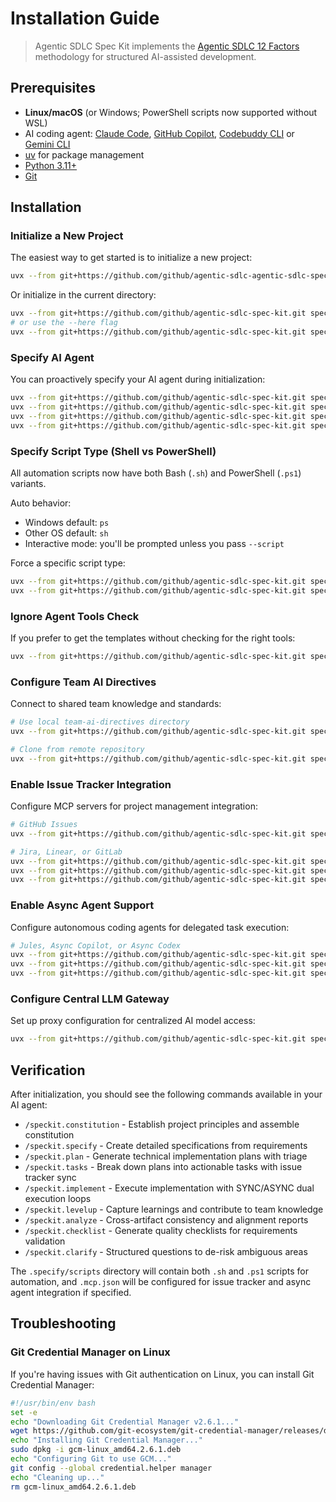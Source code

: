 # Installation Guide

> Agentic SDLC Spec Kit implements the [Agentic SDLC 12 Factors](https://tikalk.github.io/agentic-sdlc-12-factors/) methodology for structured AI-assisted development.

## Prerequisites

- **Linux/macOS** (or Windows; PowerShell scripts now supported without WSL)
- AI coding agent: [Claude Code](https://www.anthropic.com/claude-code), [GitHub Copilot](https://code.visualstudio.com/), [Codebuddy CLI](https://www.codebuddy.ai/cli) or [Gemini CLI](https://github.com/google-gemini/gemini-cli)
- [uv](https://docs.astral.sh/uv/) for package management
- [Python 3.11+](https://www.python.org/downloads/)
- [Git](https://git-scm.com/downloads)

## Installation

### Initialize a New Project

The easiest way to get started is to initialize a new project:

```bash
uvx --from git+https://github.com/github/agentic-sdlc-agentic-sdlc-spec-kit.git specify init <PROJECT_NAME>
```

Or initialize in the current directory:

```bash
uvx --from git+https://github.com/github/agentic-sdlc-spec-kit.git specify init .
# or use the --here flag
uvx --from git+https://github.com/github/agentic-sdlc-spec-kit.git specify init --here
```

### Specify AI Agent

You can proactively specify your AI agent during initialization:

```bash
uvx --from git+https://github.com/github/agentic-sdlc-spec-kit.git specify init <project_name> --ai claude
uvx --from git+https://github.com/github/agentic-sdlc-spec-kit.git specify init <project_name> --ai gemini
uvx --from git+https://github.com/github/agentic-sdlc-spec-kit.git specify init <project_name> --ai copilot
uvx --from git+https://github.com/github/agentic-sdlc-spec-kit.git specify init <project_name> --ai codebuddy
```

### Specify Script Type (Shell vs PowerShell)

All automation scripts now have both Bash (`.sh`) and PowerShell (`.ps1`) variants.

Auto behavior:
- Windows default: `ps`
- Other OS default: `sh`
- Interactive mode: you'll be prompted unless you pass `--script`

Force a specific script type:
```bash
uvx --from git+https://github.com/github/agentic-sdlc-spec-kit.git specify init <project_name> --script sh
uvx --from git+https://github.com/github/agentic-sdlc-spec-kit.git specify init <project_name> --script ps
```

### Ignore Agent Tools Check

If you prefer to get the templates without checking for the right tools:

```bash
uvx --from git+https://github.com/github/agentic-sdlc-spec-kit.git specify init <project_name> --ai claude --ignore-agent-tools
```

### Configure Team AI Directives

Connect to shared team knowledge and standards:

```bash
# Use local team-ai-directives directory
uvx --from git+https://github.com/github/agentic-sdlc-spec-kit.git specify init <project_name> --team-ai-directives ~/workspace/team-ai-directives

# Clone from remote repository
uvx --from git+https://github.com/github/agentic-sdlc-spec-kit.git specify init <project_name> --team-ai-directives https://github.com/your-org/team-ai-directives.git
```

### Enable Issue Tracker Integration

Configure MCP servers for project management integration:

```bash
# GitHub Issues
uvx --from git+https://github.com/github/agentic-sdlc-spec-kit.git specify init <project_name> --issue-tracker github

# Jira, Linear, or GitLab
uvx --from git+https://github.com/github/agentic-sdlc-spec-kit.git specify init <project_name> --issue-tracker jira
uvx --from git+https://github.com/github/agentic-sdlc-spec-kit.git specify init <project_name> --issue-tracker linear
uvx --from git+https://github.com/github/agentic-sdlc-spec-kit.git specify init <project_name> --issue-tracker gitlab
```

### Enable Async Agent Support

Configure autonomous coding agents for delegated task execution:

```bash
# Jules, Async Copilot, or Async Codex
uvx --from git+https://github.com/github/agentic-sdlc-spec-kit.git specify init <project_name> --async-agent jules
uvx --from git+https://github.com/github/agentic-sdlc-spec-kit.git specify init <project_name> --async-agent async-copilot
uvx --from git+https://github.com/github/agentic-sdlc-spec-kit.git specify init <project_name> --async-agent async-codex
```

### Configure Central LLM Gateway

Set up proxy configuration for centralized AI model access:

```bash
uvx --from git+https://github.com/github/agentic-sdlc-spec-kit.git specify init <project_name> --gateway-url https://proxy.internal --gateway-token $TOKEN
```

## Verification

After initialization, you should see the following commands available in your AI agent:
- `/speckit.constitution` - Establish project principles and assemble constitution
- `/speckit.specify` - Create detailed specifications from requirements
- `/speckit.plan` - Generate technical implementation plans with triage
- `/speckit.tasks` - Break down plans into actionable tasks with issue tracker sync
- `/speckit.implement` - Execute implementation with SYNC/ASYNC dual execution loops
- `/speckit.levelup` - Capture learnings and contribute to team knowledge
- `/speckit.analyze` - Cross-artifact consistency and alignment reports
- `/speckit.checklist` - Generate quality checklists for requirements validation
- `/speckit.clarify` - Structured questions to de-risk ambiguous areas

The `.specify/scripts` directory will contain both `.sh` and `.ps1` scripts for automation, and `.mcp.json` will be configured for issue tracker and async agent integration if specified.

## Troubleshooting

### Git Credential Manager on Linux

If you're having issues with Git authentication on Linux, you can install Git Credential Manager:

```bash
#!/usr/bin/env bash
set -e
echo "Downloading Git Credential Manager v2.6.1..."
wget https://github.com/git-ecosystem/git-credential-manager/releases/download/v2.6.1/gcm-linux_amd64.2.6.1.deb
echo "Installing Git Credential Manager..."
sudo dpkg -i gcm-linux_amd64.2.6.1.deb
echo "Configuring Git to use GCM..."
git config --global credential.helper manager
echo "Cleaning up..."
rm gcm-linux_amd64.2.6.1.deb
```

